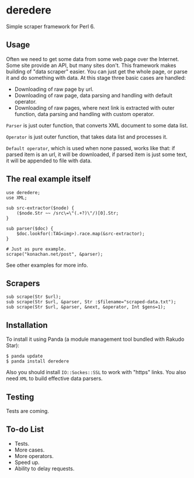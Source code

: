# deredere

Simple scraper framework for Perl 6.


## Usage

Often we need to get some data from some web page over the Internet. Some site provide an API, but many sites don't. This framework makes building of "data scraper" easier. You can just get the whole page, or parse it and do something with data. At this stage three basic cases are handled:
- Downloading of raw page by url.
- Downloading of raw page, data parsing and handling with default operator.
- Downloading of raw pages, where next link is extracted with outer function, data parsing and handling with custom operator.

`Parser` is just outer function, that converts XML document to some data list.

`Operator` is just outer function, that takes data list and processes it.

`Default operator`, which is used when none passed, works like that: if parsed item is an url, it will be downloaded, if parsed item is just some text, it will be appended to file with data.


## The real example itself

```Perl6
use deredere;
use XML;

sub src-extractor($node) {
    ($node.Str ~~ /src\=\"(.+?)\"/)[0].Str;
}

sub parser($doc) {
    $doc.lookfor(:TAG<img>).race.map(&src-extractor);
}

# Just as pure example.
scrape("konachan.net/post", &parser);
```

See other examples for more info.

## Scrapers

```Perl6
sub scrape(Str $url);
sub scrape(Str $url, &parser, Str :$filename="scraped-data.txt");
sub scrape(Str $url, &parser, &next, &operator, Int $gens=1);
```


## Installation

To install it using Panda (a module management tool bundled with Rakudo Star):

```
$ panda update
$ panda install deredere
```

Also you should install `IO::Sockes::SSL` to work with "https" links. You also need `XML` to build effective data parsers.

## Testing

Tests are coming.

## To-do List

- Tests.
- More cases.
- More operators.
- Speed up.
- Ability to delay requests.
